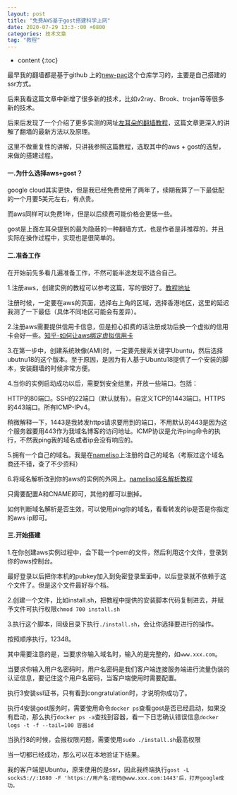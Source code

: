 ```yaml
---
layout: post  
title: "免费AWS基于gost搭建科学上网"  
date: 2020-07-29 13:3-:00 +0800  
categories: 技术文章  
tag: "教程"  
---
```


* content
{:toc}  


最早我的翻墙都是基于github 上的[new-pac](https://github.com/Alvin9999/new-pac/wiki)这个仓库学习的，主要是自己搭建的ssr方式。

后来我看这篇文章中新增了很多新的技术，比如v2ray、Brook、trojan等等很多新的技术。

后来后发现了一个介绍了更多实测的网址[左耳朵的翻墙教程](https://github.com/haoel/haoel.github.io)，这篇文章更深入的讲解了翻墙的最新方法以及原理。

这里不做重复性的讲解，只讲我参照这篇教程，选取其中的aws + gost的选型，来做的搭建过程。

#### 一.为什么选择aws+gost？

google cloud其实更快，但是我已经免费使用了两年了，续期我算了一下最低配的一个月要5美元左右，有点贵。

而aws同样可以免费1年，但是以后续费可能价格会更低一些。

gost是上面左耳朵提到的最为隐蔽的一种翻墙方式，也是作者是非推荐的，并且实际在操作过程中，实现也是很简单的。

#### 二.准备工作

在开始前先多看几遍准备工作，不然可能半途发现不适合自己。

1.注册aws，创建实例的教程可以参考这篇，写的很好了。[教程地址](https://juejin.im/post/5d81a8e3f265da03d55e8d48)

注册时候，一定要在aws的页面，选择右上角的区域，选择香港地区，这里的延迟我测了一下最低（具体不同地区可能会有差异）。

2.注册aws需要提供信用卡信息，但是担心扣费的话注册成功后换一个虚拟的信用卡会好一些。[知乎-如何让aws绑定虚拟信用卡](https://www.zhihu.com/question/31410863)

3.在第一步中，创建系统映像(AMI)时，一定要先搜索关键字Ubuntu，然后选择ubutnu18的这个版本。至于原因，是因为有人基于Ubuntu18提供了一个安装的脚本，安装翻墙的时候非常方便。

4.当你的实例启动成功以后，需要到安全组里，开放一些端口。包括：

HTTP的80端口。SSH的22端口（默认就有）。自定义TCP的1443端口。HTTPS的443端口。所有ICMP-IPv4。

稍微解释一下，1443是我转发https请求要用到的端口，不用默认的443是因为这个服务器要用443作为我域名博客的访问地址。ICMP协议是允许ping命令的执行，不然我ping我的域名或者ip会没有响应的。

5.拥有一个自己的域名。我是在[nameliso](https://www.namesilo.com/login.php)上注册的自己的域名（考察过这个域名商还不错，查了不少资料）

6.将域名解析改到你的aws的实例的外网上。[nameliso域名解析教程](https://blog.naibabiji.com/tutorial/namesilo-yu-ming-jie-xi-geng-huan-dns-jiao-cheng.html)

只需要配置A和CNAME即可，其他的都可以删掉。

如何判断域名解析是否生效，可以使用ping你的域名，看看转发的ip是否是你指定的aws ip即可。

#### 三.开始搭建

1.在你创建aws实例过程中，会下载一个pem的文件，然后利用这个文件，登录到你的aws控制台。

最好登录以后把你本机的pubkey加入到免密登录里面中，以后登录就不依赖于这个文件了。但是这个文件最好存个档。

2.创建一个文件，比如install.sh，把教程中提供的安装脚本代码复制进去，并赋予文件可执行权限`chmod 700 install.sh`

3.执行这个脚本，同级目录下执行`./install.sh`，会让你选择要进行的操作。

按照顺序执行，12348。

其中需要注意的是，当要求你输入域名时，输入的是完整的，如`www.xxx.com`。

当要求你输入用户名密码时，用户名密码是我们客户端连接服务端进行流量伪装的认证信息，要记住这个用户名密码，当客户端使用时需要配置。

执行3安装ssl证书，只有看到congratulation时，才说明你成功了。

执行4安装gost服务时，需要使用命令`docker ps`查看gost是否已经启动，如果没有启动，那么执行`docker ps -a`查找到容器，看一下日志确认错误信息`docker logs -t -f --tail=100 容器id`

当执行8的时候，会报权限问题，需要使用`sudo ./install.sh`最高权限

当一切都已经成功，那么可以在本地验证下结果。

我的客户端是Ubuntu，原来使用的是ssr，因此我终端执行`gost -L socks5://:1080 -F 'https://用户名:密码@www.xxx.com:1443'后，打开google成功。`

